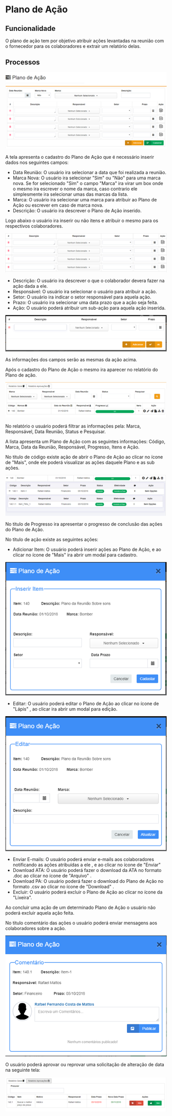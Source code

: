 # Plano de Ação

## Funcionalidade

O plano de ação tem por objetivo atribuir ações levantadas na reunião com o fornecedor para os colaboradores e extrair um relatório delas.

## Processos

![](../../.gitbook/assets/image-14.png)

A tela apresenta o cadastro do Plano de Ação que é necessário inserir dados nos seguintes campos:

* Data Reunião: O usuário ira selecionar a data que foi realizada a reunião.
* Marca Nova:  O usuário ira selecionar "Sim" ou "Não" para uma marca nova. Se for selecionado "Sim" o campo "Marca" ira virar um box onde o mesmo ira escrever o nome da marca, caso contrario ele simplesmente ira selecionar umas das marcas da lista.
* Marca: O usuário ira selecionar uma marca para atribuir ao Plano de Ação ou escrever em caso de marca nova.
* Descrição: O usuário ira descrever o Plano de Ação inserido.

Logo abaixo o usuário ira inserir ou não itens e atribuir o mesmo para os respectivos colaboradores.

![](../../.gitbook/assets/image-44.png)

* Descrição: O usuário ira descrever o que o colaborador devera fazer na ação dada a ele.
* Responsável: O usuário ira selecionar o usuário para atribuir a ação.
* Setor: O usuário ira indicar o setor responsável para aquela ação.
* Prazo: O usuário ira selecionar uma data prazo que a ação seja feita.
* Ação: O usuário poderá atribuir um sub-ação para aquela ação inserida.

![](../../.gitbook/assets/image-60.png)

As informações dos campos serão as mesmas da ação acima.

Após o cadastro do Plano de Ação o mesmo ira aparecer no relatório do Plano de ação.

![](../../.gitbook/assets/image-26.png)

No relatório o usuário poderá filtrar as informações pela: Marca, Responsável, Data Reunião, Status e Pesquisar.

A lista apresenta um Plano de Ação com as seguintes informações: Código, Marca, Data da Reunião, Responsável, Progresso, Itens e Ação.

No titulo de código existe ação de abrir o Plano de Ação ao clicar no ícone de "Mais", onde ele poderá visualizar as ações daquele Plano e as sub ações.

![](../../.gitbook/assets/image-7.png)

No titulo de Progresso ira apresentar o progresso de conclusão das ações do Plano de Ação.

No titulo de ação existe as seguintes ações:

* Adicionar Item: O usuário poderá inserir ações ao Plano de Ação, e ao clicar no ícone de "Mais" ira abrir um modal para cadastro.

![](../../.gitbook/assets/image-67.png)

* Editar: O usuário poderá editar o Plano de Ação ao clicar no ícone de "Lápis" , ao clicar ira abrir um modal para edição.

![](../../.gitbook/assets/image-15.png)

* Enviar E-mails: O usuário poderá enviar e-mails aos colaboradores notificando as ações atribuídas a ele , e ao clicar no ícone de "Enviar" 
* Download ATA: O usuário poderá fazer o download da ATA no formato .doc ao clicar no ícone de "Arquivo" .
* Download PA: O usuário poderá fazer o download do Plano de Ação no formato .csv ao clicar no ícone de "Download" .
* Excluir: O usuário poderá excluir o Plano de Ação ao clicar no ícone da "Lixeira".

Ao concluir uma ação de um determinado Plano de Ação o usuário não poderá excluir aquela ação feita.

No titulo comentário das ações o usuário poderá enviar mensagens aos colaboradores sobre a ação.

![](../../.gitbook/assets/image-33.png)

O usuário poderá aprovar ou reprovar uma solicitação de alteração de data na seguinte tela:

![](../../.gitbook/assets/image-16.png)

